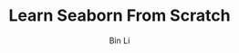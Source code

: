 ---
layout: post
title: Learn Seaborn From Scratch
subtitle:
author: Bin Li
tags: []
image: 
comments: true
published: false
---